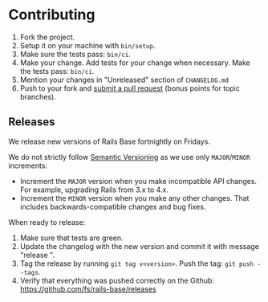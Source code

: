 # Contributing

1. Fork the project.
2. Setup it on your machine with `bin/setup`.
3. Make sure the tests pass: `bin/ci`.
4. Make your change. Add tests for your change when necessary. Make the tests pass: `bin/ci`.
5. Mention your changes in "Unreleased" section of `CHANGELOG.md`
6. Push to your fork and [submit a pull request](https://help.github.com/articles/creating-a-pull-request/)
 (bonus points for topic branches).

## Releases

We release new versions of Rails Base fortnightly on Fridays.

We do not strictly follow [Semantic Versioning](http://semver.org/) as we use only `MAJOR`/`MINOR` increments:

* Increment the `MAJOR` version when you make incompatible API changes.
 For example, upgrading Rails from 3.x to 4.x.
* Increment the `MINOR` version when you make any other changes.
 That includes backwards-compatible changes and bug fixes.

When ready to release:

1. Make sure that tests are green.
2. Update the changelog with the new version and commit it with message "release <version>".
3. Tag the release by running `git tag v<version>`. Push the tag: `git push --tags`.
4. Verify that everything was pushed correctly on the Github: https://github.com/fs/rails-base/releases
